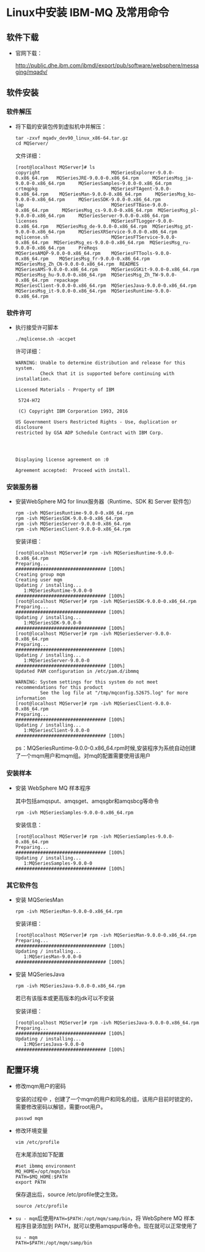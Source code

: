 # Linux中安装 IBM-MQ 及常用命令

## 软件下载

- 官网下载：

  http://public.dhe.ibm.com/ibmdl/export/pub/software/websphere/messaging/mqadv/

## 软件安装

### 软件解压

- 将下载的安装包传到虚拟机中并解压：

  ```
  tar -zxvf mqadv_dev90_linux_x86-64.tar.gz
  cd MQServer/
  ```

  文件详细：

  ```
  [root@localhost MQServer]# ls
  copyright                          MQSeriesExplorer-9.0.0-0.x86_64.rpm   MQSeriesJRE-9.0.0-0.x86_64.rpm     MQSeriesMsg_ja-9.0.0-0.x86_64.rpm     MQSeriesSamples-9.0.0-0.x86_64.rpm
  crtmqpkg                           MQSeriesFTAgent-9.0.0-0.x86_64.rpm    MQSeriesMan-9.0.0-0.x86_64.rpm     MQSeriesMsg_ko-9.0.0-0.x86_64.rpm     MQSeriesSDK-9.0.0-0.x86_64.rpm
  lap                                MQSeriesFTBase-9.0.0-0.x86_64.rpm     MQSeriesMsg_cs-9.0.0-0.x86_64.rpm  MQSeriesMsg_pl-9.0.0-0.x86_64.rpm     MQSeriesServer-9.0.0-0.x86_64.rpm
  licenses                           MQSeriesFTLogger-9.0.0-0.x86_64.rpm   MQSeriesMsg_de-9.0.0-0.x86_64.rpm  MQSeriesMsg_pt-9.0.0-0.x86_64.rpm     MQSeriesXRService-9.0.0-0.x86_64.rpm
  mqlicense.sh                       MQSeriesFTService-9.0.0-0.x86_64.rpm  MQSeriesMsg_es-9.0.0-0.x86_64.rpm  MQSeriesMsg_ru-9.0.0-0.x86_64.rpm     PreReqs
  MQSeriesAMQP-9.0.0-0.x86_64.rpm    MQSeriesFTTools-9.0.0-0.x86_64.rpm    MQSeriesMsg_fr-9.0.0-0.x86_64.rpm  MQSeriesMsg_Zh_CN-9.0.0-0.x86_64.rpm  READMES
  MQSeriesAMS-9.0.0-0.x86_64.rpm     MQSeriesGSKit-9.0.0-0.x86_64.rpm      MQSeriesMsg_hu-9.0.0-0.x86_64.rpm  MQSeriesMsg_Zh_TW-9.0.0-0.x86_64.rpm  repackage
  MQSeriesClient-9.0.0-0.x86_64.rpm  MQSeriesJava-9.0.0-0.x86_64.rpm       MQSeriesMsg_it-9.0.0-0.x86_64.rpm  MQSeriesRuntime-9.0.0-0.x86_64.rpm
  ```

### 软件许可

- 执行接受许可脚本

  ```
  ./mqlicense.sh -accpet
  ```

  许可详细：

  ```
  WARNING: Unable to determine distribution and release for this system.
           Check that it is supported before continuing with installation.
  
  Licensed Materials - Property of IBM
  
   5724-H72
  
   (C) Copyright IBM Corporation 1993, 2016
  
  US Government Users Restricted Rights - Use, duplication or disclosure
  restricted by GSA ADP Schedule Contract with IBM Corp.
  
  
  
  
  Displaying license agreement on :0
  
  Agreement accepted:  Proceed with install.
  ```

### 安装服务器

- 安装WebSphere MQ for linux服务器（Runtime、SDK 和 Server 软件包）

  ```
  rpm -ivh MQSeriesRuntime-9.0.0-0.x86_64.rpm
  rpm -ivh MQSeriesSDK-9.0.0-0.x86_64.rpm
  rpm -ivh MQSeriesServer-9.0.0-0.x86_64.rpm
  rpm -ivh MQSeriesClient-9.0.0-0.x86_64.rpm
  ```

  安装详细：

  ```
  [root@localhost MQServer]# rpm -ivh MQSeriesRuntime-9.0.0-0.x86_64.rpm
  Preparing...                          ################################# [100%]
  Creating group mqm
  Creating user mqm
  Updating / installing...
     1:MQSeriesRuntime-9.0.0-0          ################################# [100%]
  [root@localhost MQServer]# rpm -ivh MQSeriesSDK-9.0.0-0.x86_64.rpm
  Preparing...                          ################################# [100%]
  Updating / installing...
     1:MQSeriesSDK-9.0.0-0              ################################# [100%]
  [root@localhost MQServer]# rpm -ivh MQSeriesServer-9.0.0-0.x86_64.rpm
  Preparing...                          ################################# [100%]
  Updating / installing...
     1:MQSeriesServer-9.0.0-0           ################################# [100%]
  Updated PAM configuration in /etc/pam.d/ibmmq
  
  WARNING: System settings for this system do not meet recommendations for this product
           See the log file at "/tmp/mqconfig.52675.log" for more information
  [root@localhost MQServer]# rpm -ivh MQSeriesClient-9.0.0-0.x86_64.rpm
  Preparing...                          ################################# [100%]
  Updating / installing...
     1:MQSeriesClient-9.0.0-0           ################################# [100%]
  ```

  ps：MQSeriesRuntime-9.0.0-0.x86_64.rpm时候,安装程序为系统自动创建了一个mqm用户和mqm组。对mq的配置需要使用该用户

### 安装样本

- 安装 WebSphere MQ 样本程序

  其中包括amqsput、amqsget、amqsgbr和amqsbcg等命令

  ```
  rpm -ivh MQSeriesSamples-9.0.0-0.x86_64.rpm
  ```

  安装信息：

  ```
  [root@localhost MQServer]# rpm -ivh MQSeriesSamples-9.0.0-0.x86_64.rpm
  Preparing...                          ################################# [100%]
  Updating / installing...
     1:MQSeriesSamples-9.0.0-0          ################################# [100%]
  ```

### 其它软件包

- 安装 MQSeriesMan

  ```
  rpm -ivh MQSeriesMan-9.0.0-0.x86_64.rpm
  ```

  安装详细：

  ```
  [root@localhost MQServer]# rpm -ivh MQSeriesMan-9.0.0-0.x86_64.rpm
  Preparing...                          ################################# [100%]
  Updating / installing...
     1:MQSeriesMan-9.0.0-0              ################################# [100%]
  ```

- 安装 MQSeriesJava

  ```
  rpm -ivh MQSeriesJava-9.0.0-0.x86_64.rpm
  ```

  若已有该版本或更高版本的jdk可以不安装

  安装详细：

  ```
  [root@localhost MQServer]# rpm -ivh MQSeriesJava-9.0.0-0.x86_64.rpm
  Preparing...                          ################################# [100%]
  Updating / installing...
     1:MQSeriesJava-9.0.0-0             ################################# [100%]
  ```

  

## 配置环境

- 修改mqm用户的密码

  安装的过程中 ，创建了一个mqm的用户和同名的组，该用户目前时锁定的，需要修改密码以解锁，需要root用户。

  ```
  passwd mqm
  ```

- 修改环境变量

  ```
  vim /etc/profile
  ```

  在末尾添加如下配置

  ```
  #set ibmmq environment
  MQ_HOME=/opt/mqm/bin
  PATH=$MQ_HOME:$PATH
  export PATH
  ```

  保存退出后，source /etc/profile使之生效。

  ```
  source /etc/profile
  ```

- `su - mqm`后使用`PATH=$PATH:/opt/mqm/samp/bin`，将 WebSphere MQ 样本程序目录添加到 PATH，就可以使用amqsput等命令。现在就可以正常使用了

  ```
  su - mqm
  PATH=$PATH:/opt/mqm/samp/bin
  ```

  